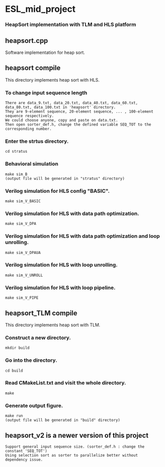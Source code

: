 # ESL_mid_project
### HeapSort implementation with TLM and HLS platform

## heapsort.cpp
   Software implementation for heap sort.

## heapsort compile
   This directory implements heap sort with HLS.
   
### To change input sequence length
    There are data_9.txt, data_20.txt, data_40.txt, data_60.txt, data_80.txt, data_100.txt in 'heapsort' directory.
    They are 9-element sequence, 20-element sequence, ... , 100-element sequence respectively.
    We could choose anyone, copy and paste on data.txt.
    Then open sorter_def.h, change the defined variable SEQ_TOT to the corresponding number.
  
### Enter the strtus directory.
    cd stratus

### Behavioral simulation
    make sim_B
    (output file will be generated in "stratus" directory)

### Verilog simulation for HLS config "BASIC".
    make sim_V_BASIC

### Verilog simulation for HLS with data path optimization.
    make sim_V_DPA
  
### Verilog simulation for HLS with data path optimization and loop unrolling.
    make sim_V_DPAUA
  
### Verilog simulation for HLS with loop unrolling.
    make sim_V_UNROLL
  
### Verilog simulation for HLS with loop pipeline.
    make sim_V_PIPE


## heapsort_TLM compile
   This directory implements heap sort with TLM.
  
### Construct a new directory.
    mkdir build

### Go into the directory. 
    cd build

### Read CMakeList.txt and visit the whole directory.
    make

### Generate output figure.
    make run
    (output file will be generated in "build" directory)
  
## heapsort_v2 is a newer version of this project
    Support general input sequence size. (sorter_def.h : change the constant 'SEQ_TOT')
    Using selection sort as sorter to parallelize better without dependency issue.
